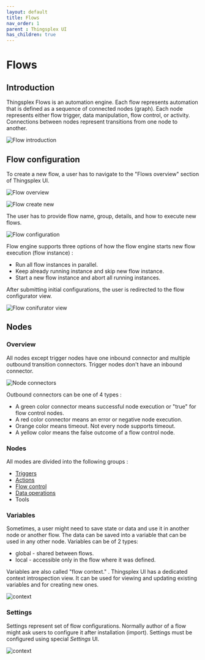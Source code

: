 ```yaml
---
layout: default
title: Flows
nav_order: 1
parent : Thingsplex UI
has_children: true
---
```


# Flows

## Introduction

Thingsplex Flows is an automation engine. Each flow represents automation that is defined as a sequence of connected nodes (graph). Each node represents either flow trigger, data manipulation, flow control, or activity. Connections between nodes represent transitions from one node to another.

![Flow introduction](img/flow-intro.png)

## Flow configuration

To create a new flow, a user has to navigate to the "Flows overview" section of Thingsplex UI. 

![Flow overview](img/flow-menu.png)

![Flow create new](img/flow-add-new-menu.png)

The user has to provide flow name, group, details, and how to execute new flows.

![Flow configuration](img/flow-new-config.png)

Flow engine supports three options of how the flow engine starts new flow execution (flow instance) :

- Run all flow instances in parallel.
- Keep already running instance and skip new flow instance.
- Start a new flow instance and abort all running instances.

After submitting initial configurations, the user is redirected to the flow configurator view.  

![Flow conifurator view](img/flow-configurator.png)

## Nodes

### Overview

All nodes except trigger nodes have one inbound connector and multiple outbound transition connectors. Trigger nodes don't have an inbound connector.

![Node connectors](img/flow-node-connectors.png)

Outbound connectors can be one of 4 types : 

- A green color connector means successful node execution or "true" for flow control nodes.
- A red color connector means an error or negative node execution.
- Orange color means timeout. Not every node supports timeout.
- A yellow color means the false outcome of a flow control node.  

### Nodes

All modes are divided into the following groups :

* [Triggers](nodes/triggers.md)
* [Actions](nodes/actions.md)
* [Flow control](nodes/flow-control.md)
* [Data operations](nodes/data.md)
* Tools

### Variables

Sometimes, a user might need to save state or data and use it in another node or another flow. The data can be saved into a variable that can be used in any other node. Variables can be of 2 types:

 - global - shared between flows.  
 - local - accessible only in the flow where it was defined.

 Variables are also called "flow context." . Thingsplex UI has a dedicated context introspection view. It can be used for viewing and updating existing variables and for creating new ones.

 ![context](img/context.png)

### Settings

Settings represent set of flow configurations. Normally author of a flow might ask users to configure it after installation (import). Settings must be configured using special *Settings* UI. 

![context](img/flow-settings.png)

